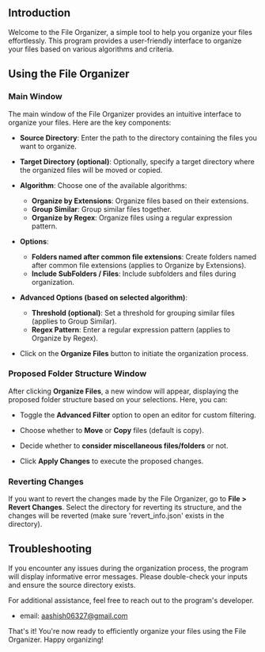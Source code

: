  
## Introduction

Welcome to the File Organizer, a simple tool to help you organize your files effortlessly. This program provides a user-friendly interface to organize your files based on various algorithms and criteria.
 
## Using the File Organizer

### Main Window

The main window of the File Organizer provides an intuitive interface to organize your files. Here are the key components:

- **Source Directory**: Enter the path to the directory containing the files you want to organize.

- **Target Directory (optional)**: Optionally, specify a target directory where the organized files will be moved or copied.

- **Algorithm**: Choose one of the available algorithms:
  - **Organize by Extensions**: Organize files based on their extensions.
  - **Group Similar**: Group similar files together.
  - **Organize by Regex**: Organize files using a regular expression pattern.

- **Options**:
  - **Folders named after common file extensions**: Create folders named after common file extensions (applies to Organize by Extensions).
  - **Include SubFolders / Files**: Include subfolders and files during organization.

- **Advanced Options (based on selected algorithm)**:
  - **Threshold (optional)**: Set a threshold for grouping similar files (applies to Group Similar).
  - **Regex Pattern**: Enter a regular expression pattern (applies to Organize by Regex).

- Click on the **Organize Files** button to initiate the organization process.

### Proposed Folder Structure Window

After clicking **Organize Files**, a new window will appear, displaying the proposed folder structure based on your selections. Here, you can:

- Toggle the **Advanced Filter** option to open an editor for custom filtering.

- Choose whether to **Move** or **Copy** files (default is copy).

- Decide whether to **consider miscellaneous files/folders** or not.

- Click **Apply Changes** to execute the proposed changes.

### Reverting Changes

If you want to revert the changes made by the File Organizer, go to **File > Revert Changes**. Select the directory for reverting its structure, and the changes will be reverted (make sure 'revert_info.json' exists in the directory).

## Troubleshooting

If you encounter any issues during the organization process, the program will display informative error messages. Please double-check your inputs and ensure the source directory exists.

For additional assistance, feel free to reach out to the program's developer.
  - email: aashish06327@gmail.com

That's it! You're now ready to efficiently organize your files using the File Organizer. Happy organizing!